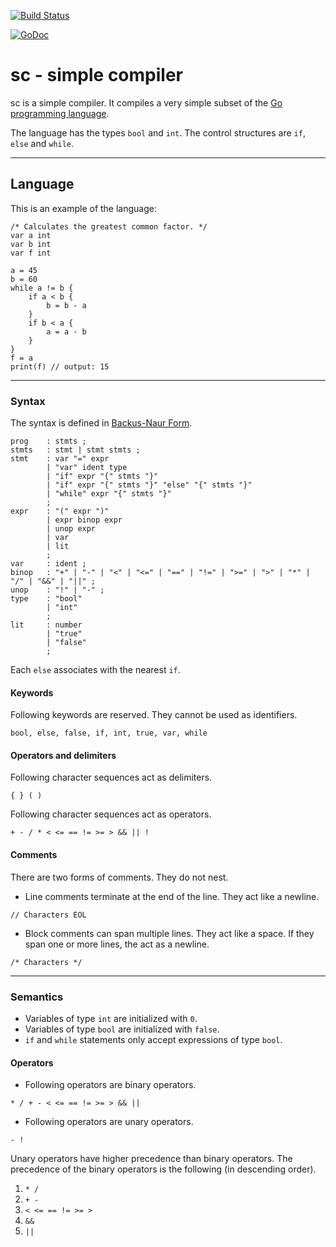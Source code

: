 [![Build Status](https://drone.io/github.com/davidrjenni/sc/status.png)](https://drone.io/github.com/davidrjenni/sc/latest)

[![GoDoc](https://godoc.org/github.com/davidrjenni/sc?status.svg)](https://godoc.org/github.com/davidrjenni/sc)

# sc - simple compiler

sc is a simple compiler. It compiles a very simple subset of the [Go programming language](http://golang.org).

The language has the types ``bool`` and ``int``. The control structures are ``if``, ``else`` and ``while``.

***

## Language
This is an example of the language:

```
/* Calculates the greatest common factor. */
var a int
var b int
var f int

a = 45
b = 60
while a != b {
    if a < b {
        b = b - a
    }
    if b < a {
        a = a - b
    }
}
f = a
print(f) // output: 15
```

***

### Syntax
The syntax is defined in [Backus-Naur Form](https://en.wikipedia.org/wiki/Backus%E2%80%93Naur_Form).
```
prog    : stmts ;
stmts   : stmt | stmt stmts ;
stmt    : var "=" expr
        | "var" ident type
        | "if" expr "{" stmts "}"
        | "if" expr "{" stmts "}" "else" "{" stmts "}"
        | "while" expr "{" stmts "}"
        ;
expr    : "(" expr ")"
        | expr binop expr
        | unop expr
        | var
        | lit
        ;
var     : ident ;
binop   : "+" | "-" | "<" | "<=" | "==" | "!=" | ">=" | ">" | "*" | "/" | "&&" | "||" ;
unop    : "!" | "-" ;
type    : "bool"
        | "int"
        ;
lit     : number
        | "true"
        | "false"
        ;
```
Each ``else`` associates with the nearest ``if``.

#### Keywords
Following keywords are reserved. They cannot be used as identifiers.

```bool, else, false, if, int, true, var, while```

#### Operators and delimiters
Following character sequences act as delimiters.

```{ } ( )```

Following character sequences act as operators.

```+ - / * < <= == != >= > && || !```


#### Comments
There are two forms of comments. They do not nest.

- Line comments terminate at the end of the line. They act like a newline.

```// Characters EOL```

- Block comments can span multiple lines. They act like a space. If they span one or more lines, the act as a newline.

```/* Characters */```

***

### Semantics
- Variables of type ``int`` are initialized with ``0``.
- Variables of type ``bool`` are initialized with ``false``.
- ``if`` and ``while`` statements only accept expressions of type ``bool``.

#### Operators
- Following operators are binary operators.

```* / + - < <= == != >= > && ||```

- Following operators are unary operators.

```- !```

Unary operators have higher precedence than binary operators.
The precedence of the binary operators is the following (in descending order).

1. ``* /``
2. ``+ -``
3. ``< <= == != >= >``
4. ``&&``
5. ``||``
